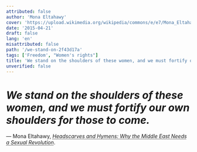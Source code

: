 ```yaml
---
attributed: false
author: 'Mona Eltahawy'
cover: 'https://upload.wikimedia.org/wikipedia/commons/e/e7/Mona_Eltahawy_2011.jpg'
date: '2015-04-21'
draft: false
lang: 'en'
misattributed: false
path: '/we-stand-on-2f43d17a'
tags: ['Freedom', "Women's rights"]
title: 'We stand on the shoulders of these women, and we must fortify our own shoulders for those to come.'
unverified: false
---
```


# *We stand on the shoulders of these women, and we must fortify our own shoulders for those to come.*
&mdash; Mona Eltahawy, <cite><abbr title="ISBN-13: 9780865478039">Headscarves and Hymens: Why the Middle East Needs a Sexual Revolution</abbr></cite>.

